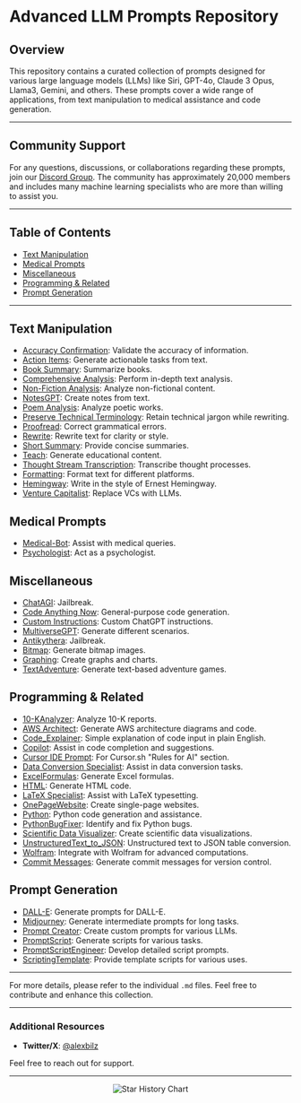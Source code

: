# Advanced LLM Prompts Repository

## Overview

This repository contains a curated collection of prompts designed for various large language models (LLMs) like Siri, GPT-4o, Claude 3 Opus, Llama3, Gemini, and others. These prompts cover a wide range of applications, from text manipulation to medical assistance and code generation.

---

## Community Support 

For any questions, discussions, or collaborations regarding these prompts, join our [Discord Group](https://discord.gg/chatgpt-prompt-engineering-1051259432199266374). The community has approximately 20,000 members and includes many machine learning specialists who are more than willing to assist you.

---

## Table of Contents

- [Text Manipulation](#text-manipulation)
- [Medical Prompts](#medical-prompts)
- [Miscellaneous](#miscellaneous)
- [Programming & Related](#programming--related)
- [Prompt Generation](#prompt-generation)

---

## Text Manipulation

- [Accuracy Confirmation](https://github.com/abilzerian/LLM-Prompt-Library/blob/main/Text%20Manipulation/Accuracy%20Confirmation.md): Validate the accuracy of information.
- [Action Items](https://github.com/abilzerian/LLM-Prompt-Library/blob/main/Text%20Manipulation/Action%20Items.md): Generate actionable tasks from text.
- [Book Summary](https://github.com/abilzerian/LLM-Prompt-Library/blob/main/Text%20Manipulation/Book%20Summary.md): Summarize books.
- [Comprehensive Analysis](https://github.com/abilzerian/LLM-Prompt-Library/blob/main/Text%20Manipulation/Comprehensive%20Analysis.md): Perform in-depth text analysis.
- [Non-Fiction Analysis](https://github.com/abilzerian/LLM-Prompt-Library/blob/main/Text%20Manipulation/Non-Fiction%20Analysis.md): Analyze non-fictional content.
- [NotesGPT](https://github.com/abilzerian/LLM-Prompt-Library/blob/main/Text%20Manipulation/NotesGPT.md): Create notes from text.
- [Poem Analysis](https://github.com/abilzerian/LLM-Prompt-Library/blob/main/Text%20Manipulation/Poem%20Analysis.md): Analyze poetic works.
- [Preserve Technical Terminology](https://github.com/abilzerian/LLM-Prompt-Library/blob/main/Text%20Manipulation/Preserve%20Technical%20Terminology.md): Retain technical jargon while rewriting.
- [Proofread](https://github.com/abilzerian/LLM-Prompt-Library/blob/main/Text%20Manipulation/Proofread.md): Correct grammatical errors.
- [Rewrite](https://github.com/abilzerian/LLM-Prompt-Library/blob/main/Text%20Manipulation/Rewrite.md): Rewrite text for clarity or style.
- [Short Summary](https://github.com/abilzerian/LLM-Prompt-Library/blob/main/Text%20Manipulation/Short%20Summary.md): Provide concise summaries.
- [Teach](https://github.com/abilzerian/LLM-Prompt-Library/blob/main/Text%20Manipulation/Teach.md): Generate educational content.
- [Thought Stream Transcription](https://github.com/abilzerian/LLM-Prompt-Library/blob/main/Text%20Manipulation/Thought%20Stream%20Transcription.md): Transcribe thought processes.
- [Formatting](https://github.com/abilzerian/LLM-Prompt-Library/blob/main/Text%20Manipulation/formatting.md): Format text for different platforms.
- [Hemingway](https://github.com/abilzerian/LLM-Prompt-Library/blob/main/Text%20Manipulation/hemingway): Write in the style of Ernest Hemingway.
- [Venture Capitalist](https://github.com/abilzerian/LLM-Prompt-Library/blob/main/Text%20Manipulation/venturecapitalist.md): Replace VCs with LLMs.

## Medical Prompts

- [Medical-Bot](https://github.com/abilzerian/LLM-Personalized-Medicine/blob/main/prompt.md): Assist with medical queries.
- [Psychologist](https://github.com/abilzerian/LLM-Prompt-Library/blob/main/Medical%20Prompts/psychologist): Act as a psychologist.

## Miscellaneous

- [ChatAGI](https://github.com/abilzerian/LLM-Prompt-Library/blob/main/Miscellaneous/ChatAGI.md): Jailbreak.
- [Code Anything Now](https://github.com/abilzerian/LLM-Prompt-Library/blob/main/Miscellaneous/Code%20Anything%20Now.md): General-purpose code generation.
- [Custom Instructions](https://github.com/abilzerian/LLM-Prompt-Library/blob/main/Miscellaneous/Custom%20Instructions.md): Custom ChatGPT instructions.
- [MultiverseGPT](https://github.com/abilzerian/LLM-Prompt-Library/blob/main/Miscellaneous/MultiverseGPT.md): Generate different scenarios.
- [Antikythera](https://github.com/abilzerian/LLM-Prompt-Library/blob/main/Miscellaneous/antikythera): Jailbreak.
- [Bitmap](https://github.com/abilzerian/LLM-Prompt-Library/blob/main/Miscellaneous/bitmap): Generate bitmap images.
- [Graphing](https://github.com/abilzerian/LLM-Prompt-Library/blob/main/Miscellaneous/graphing): Create graphs and charts.
- [TextAdventure](https://github.com/abilzerian/LLM-Prompt-Library/blob/main/Miscellaneous/textadventure): Generate text-based adventure games.

## Programming & Related

- [10-KAnalyzer](https://github.com/abilzerian/LLM-Prompt-Library/blob/main/Programming%20%26%20Related/10-KAnalyzer.md): Analyze 10-K reports.
- [AWS Architect](https://github.com/abilzerian/LLM-Prompt-Library/blob/main/Programming%20%26%20Related/AWS%20Architect.md): Generate AWS architecture diagrams and code.
- [Code_Explainer](https://github.com/abilzerian/LLM-Prompt-Library/blob/main/Programming%20%26%20Related/Code_Explainer.md): Simple explanation of code input in plain English.
- [Copilot](https://github.com/abilzerian/LLM-Prompt-Library/blob/main/Programming%20%26%20Related/Copilot.md): Assist in code completion and suggestions.
- [Cursor IDE Prompt](https://github.com/abilzerian/LLM-Prompt-Library/blob/main/Programming%20%26%20Related/cursor_IDE_prompt.md): For Cursor.sh "Rules for AI" section.
- [Data Conversion Specialist](https://github.com/abilzerian/LLM-Prompt-Library/blob/main/Programming%20%26%20Related/Data_Conversion_Specialist.md): Assist in data conversion tasks.
- [ExcelFormulas](https://github.com/abilzerian/LLM-Prompt-Library/blob/main/Programming%20%26%20Related/ExcelFormulas.md): Generate Excel formulas.
- [HTML](https://github.com/abilzerian/LLM-Prompt-Library/blob/main/Programming%20%26%20Related/HTML.md): Generate HTML code.
- [LaTeX Specialist](https://github.com/abilzerian/LLM-Prompt-Library/blob/main/Programming%20%26%20Related/LaTeX_specialist.md): Assist with LaTeX typesetting.
- [OnePageWebsite](https://github.com/abilzerian/LLM-Prompt-Library/blob/main/Programming%20%26%20Related/OnePageWebsite.md): Create single-page websites.
- [Python](https://github.com/abilzerian/LLM-Prompt-Library/blob/main/Programming%20%26%20Related/Python.md): Python code generation and assistance.
- [PythonBugFixer](https://github.com/abilzerian/LLM-Prompt-Library/blob/main/Programming%20%26%20Related/PythonBugFixer.md): Identify and fix Python bugs.
- [Scientific Data Visualizer](https://github.com/abilzerian/LLM-Prompt-Library/blob/main/Programming%20%26%20Related/Scientific%20Data%20Visualizer.md): Create scientific data visualizations.
- [UnstructuredText_to_JSON](https://github.com/abilzerian/LLM-Prompt-Library/blob/main/Programming%20%26%20Related/UnstructuredText_to_JSON.md): Unstructured text to JSON table conversion.
- [Wolfram](https://github.com/abilzerian/LLM-Prompt-Library/blob/main/Programming%20%26%20Related/Wolfram.md): Integrate with Wolfram for advanced computations.
- [Commit Messages](https://github.com/abilzerian/LLM-Prompt-Library/blob/main/Programming%20%26%20Related/commit%20messages.md): Generate commit messages for version control.

## Prompt Generation

- [DALL-E](https://github.com/abilzerian/LLM-Prompt-Library/blob/main/Prompt%20Generation/DALL-E.md): Generate prompts for DALL-E.
- [Midjourney](https://github.com/abilzerian/LLM-Prompt-Library/blob/main/Prompt%20Generation/Midjourney.md): Generate intermediate prompts for long tasks.
- [Prompt Creator](https://github.com/abilzerian/LLM-Prompt-Library/blob/main/Prompt%20Generation/Prompt%20Creator.md): Create custom prompts for various LLMs.
- [PromptScript](https://github.com/abilzerian/LLM-Prompt-Library/blob/main/Prompt%20Generation/PromptScript.md): Generate scripts for various tasks.
- [PromptScriptEngineer](https://github.com/abilzerian/LLM-Prompt-Library/blob/main/Prompt%20Generation/PromptScriptEngineer.md): Develop detailed script prompts.
- [ScriptingTemplate](https://github.com/abilzerian/LLM-Prompt-Library/blob/main/Prompt%20Generation/ScriptingTemplate.md): Provide template scripts for various uses.

---

For more details, please refer to the individual `.md` files. Feel free to contribute and enhance this collection.

---

### Additional Resources
- **Twitter/X**: [@alexbilz](https://x.com/alexbilz)

Feel free to reach out for support.

---
<div align="center">

<picture>
  <source media="(prefers-color-scheme: dark)" srcset="https://api.star-history.com/svg?repos=abilzerian/LLM-Prompt-Library&type=Date&theme=dark" />
  <source media="(prefers-color-scheme: light)" srcset="https://api.star-history.com/svg?repos=abilzerian/LLM-Prompt-Library&type=Date" />
  <img alt="Star History Chart" src="https://api.star-history.com/svg?repos=abilzerian/LLM-Prompt-Library&type=Date" />
</picture>

</div>
